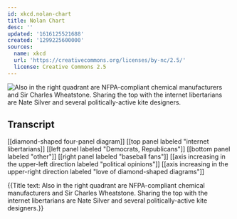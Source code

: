 ```yaml
---
id: xkcd.nolan-chart
title: Nolan Chart
desc: ''
updated: '1616125521688'
created: '1299225600000'
sources:
  name: xkcd
  url: 'https://creativecommons.org/licenses/by-nc/2.5/'
  license: Creative Commons 2.5
---
```

![Also in the right quadrant are NFPA-compliant chemical manufacturers and Sir Charles Wheatstone. Sharing the top with the internet libertarians are Nate Silver and several politically-active kite designers.](https://imgs.xkcd.com/comics/nolan_chart.png)

## Transcript
[[diamond-shaped four-panel diagram]]
[[top panel labeled "internet libertarians]]
[[left panel labeled "Democrats, Republicans"]]
[[bottom panel labeled "other"]]
[[right panel labeled "baseball fans"]]
[[axis increasing in the upper-left direction labeled "political opinions"]]
[[axis increasing in the upper-right direction labeled "love of diamond-shaped diagrams"]]

{{Title text: Also in the right quadrant are NFPA-compliant chemical manufacturers and Sir Charles Wheatstone. Sharing the top with the internet libertarians are Nate Silver and several politically-active kite designers.}}
